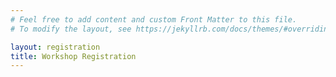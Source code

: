 ```yaml
---
# Feel free to add content and custom Front Matter to this file.
# To modify the layout, see https://jekyllrb.com/docs/themes/#overriding-theme-defaults

layout: registration
title: Workshop Registration
---
```

